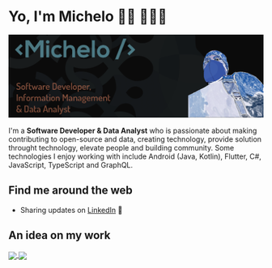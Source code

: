 # Yo, I'm Michelo 👋🏾 👩🏾‍💻


<img  src="https://github.com/michelo243/michelo243/blob/main/github_knowme.png"  alt="banner that says Michelo - software Developer, Information Management and Data Analyst alongside a cartoon illustration of Me in Ninja mode">

I'm a **Software Developer & Data Analyst** who is passionate about making contributing to open-source and data, creating technology, provide solution throught technology, elevate people and building community. Some technologies I enjoy working with include Android (Java, Kotlin), Flutter, C#, JavaScript, TypeScript and GraphQL. 

## Find me around the web

- Sharing updates on <a  href="https://www.linkedin.com/in/michelo243/">LinkedIn</a> 💼

## An idea on my work

<a href="https://github.com/michelo243">
  <img align="center" src="https://github-readme-stats.vercel.app/api/pin/?michelo243" />
</a>
<a href="https://github.com/michelo243">
  <img align="center" src="https://github-readme-stats.vercel.app/api/pin/?michelo243&&show_icons=true&title_color=ffffff&icon_color=bb2acf&text_color=daf7dc&bg_color=151515" />
</a>
